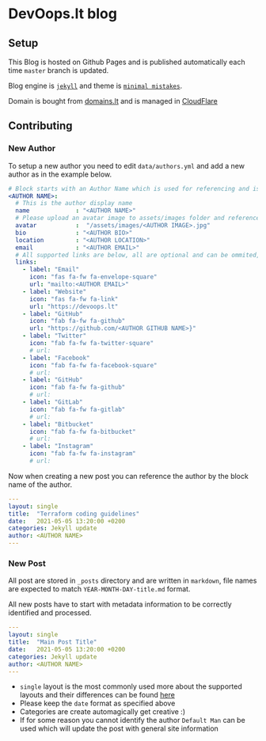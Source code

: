 # DevOops.lt blog

## Setup

This Blog is hosted on Github Pages and is published automatically each time `master` branch is updated.

Blog engine is [`jekyll`](https://jekyllrb.com/docs/) and theme is [`minimal mistakes`](https://mmistakes.github.io/minimal-mistakes/).

Domain is bought from [domains.lt](https://domains.lt) and is managed in [CloudFlare](https://cloudflare.com)

## Contributing

### New Author

To setup a new author you need to edit `data/authors.yml` and add a new author as in the example below.

```yaml
# Block starts with an Author Name which is used for referencing and is not actually displayed
<AUTHOR NAME>:
  # This is the author display name
  name             : "<AUTHOR NAME>"
  # Please upload an avatar image to assets/images folder and reference it here
  avatar           :  "/assets/images/<AUTHOR IMAGE>.jpg"
  bio              : "<AUTHOR BIO>"
  location         : "<AUTHOR LOCATION>"
  email            : "<AUTHOR EMAIL>"
  # All supported links are below, all are optional and can be ommited, although generaly some information is desired.
  links:
    - label: "Email"
      icon: "fas fa-fw fa-envelope-square"
      url: "mailto:<AUTHOR EMAIL>"
    - label: "Website"
      icon: "fas fa-fw fa-link"
      url: "https://devoops.lt"
    - label: "GitHub"
      icon: "fab fa-fw fa-github"
      url: "https://github.com/<AUTHOR GITHUB NAME>}"
    - label: "Twitter"
      icon: "fab fa-fw fa-twitter-square"
      # url:
    - label: "Facebook"
      icon: "fab fa-fw fa-facebook-square"
      # url:
    - label: "GitHub"
      icon: "fab fa-fw fa-github"
      # url:
    - label: "GitLab"
      icon: "fab fa-fw fa-gitlab"
      # url:
    - label: "Bitbucket"
      icon: "fab fa-fw fa-bitbucket"
      # url:
    - label: "Instagram"
      icon: "fab fa-fw fa-instagram"
      # url:
```

Now when creating a new post you can reference the author by the block name of the author.

```yaml
---
layout: single
title:  "Terraform coding guidelines"
date:   2021-05-05 13:20:00 +0200
categories: Jekyll update
author: <AUTHOR NAME>
---
```

### New Post

All post are stored in `_posts` directory and are written in `markdown`, file names are expected to match `YEAR-MONTH-DAY-title.md` format.

All new posts have to start with metadata information to be correctly identified and processed.

```yaml
---
layout: single
title:  "Main Post Title"
date:   2021-05-05 13:20:00 +0200
categories: Jekyll update
author: <AUTHOR NAME>
---
```

* `single` layout is the most commonly used more about the supported layouts and their differences can be found [here](https://mmistakes.github.io/minimal-mistakes/docs/layouts/)
* Please keep the `date` format as specified above
* Categories are create automagically get creative :)
* If for some reason you cannot identify the author `Default Man` can be used which will update the post with general site information

